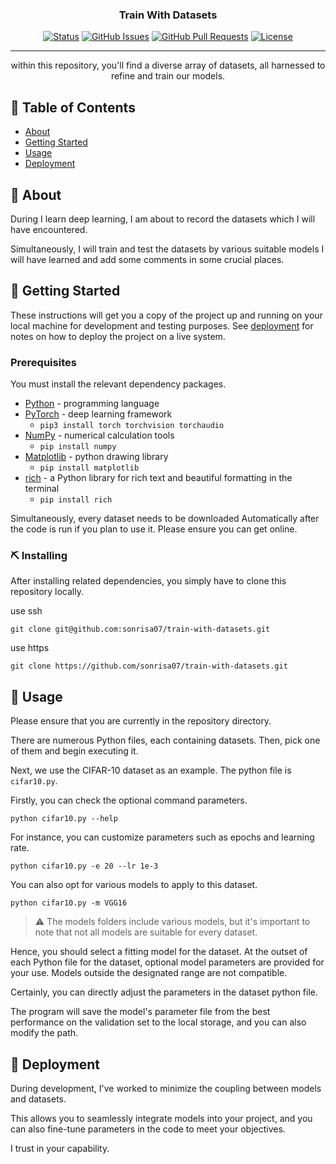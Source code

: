 <h3 align="center">Train With Datasets</h3>

<div align="center">

  [![Status](https://img.shields.io/badge/status-active-success.svg)]() 
  [![GitHub Issues](https://img.shields.io/github/issues/sonrisa07/train-with-datasets.svg)](https://github.com/sonrisa07/train-with-datasets/issues)
  [![GitHub Pull Requests](https://img.shields.io/github/issues-pr/sonrisa07/train-with-datasets.svg)](https://github.com/sonrisa07/train-with-datasets/pulls)
  [![License](https://img.shields.io/badge/license-MIT-blue.svg)](https://opensource.org/license/mit/)

</div>

---

<p align="center"> within this repository, you'll find a diverse array of datasets, all harnessed to refine and train our models.
    <br> 
</p>

## 📝 Table of Contents
- [About](#about)
- [Getting Started](#getting_started)
- [Usage](#usage)
- [Deployment](#deployment)

## 🧐 About <a name = "about"></a>
During I learn deep learning, I am about to record the datasets which I will have encountered.

Simultaneously, I will train and test the datasets by various suitable models I will have learned and add some comments in some crucial places.


## 🏁 Getting Started <a name = "getting_started"></a>
These instructions will get you a copy of the project up and running on your local machine for development and testing purposes. See [deployment](#deployment) for notes on how to deploy the project on a live system.

### Prerequisites
You must install the relevant dependency packages.
- [Python](https://www.python.org) - programming language
- [PyTorch](http://pytorch.org) - deep learning framework
  - `pip3 install torch torchvision torchaudio`
- [NumPy](https://numpy.org) - numerical calculation tools
  - `pip install numpy`
- [Matplotlib](https://matplotlib.org) - python drawing library
  - `pip install matplotlib`
- [rich](https://github.com/Textualize/rich) - a Python library for rich text and beautiful formatting in the terminal
  - `pip install rich`

Simultaneously, every dataset needs to be downloaded Automatically after the code is run if you plan to use it. Please ensure you can get online.

### ⛏️ Installing
After installing related dependencies, you simply have to clone this repository locally.

use ssh
```shell
git clone git@github.com:sonrisa07/train-with-datasets.git
```
use https
```shell
git clone https://github.com/sonrisa07/train-with-datasets.git
```

## 🎈 Usage <a name="usage"></a>
Please ensure that you are currently in the repository directory.

There are numerous Python files, each containing datasets. Then, pick one of them and begin executing it.

Next, we use the CIFAR-10 dataset as an example. The python file is `cifar10.py`.

Firstly, you can check the optional command parameters.

```shell
python cifar10.py --help
```

For instance, you can customize parameters such as epochs and learning rate.

```shell
python cifar10.py -e 20 --lr 1e-3
```

You can also opt for various models to apply to this dataset.
```shell
python cifar10.py -m VGG16
```
>⚠️ The models folders include various models, but it's important to note that not all models are suitable for every dataset.

Hence, you should select a fitting model for the dataset. At the outset of each Python file for the dataset, optional model parameters are provided for your use. Models outside the designated range are not compatible.

Certainly, you can directly adjust the parameters in the dataset python file.

The program will save the model's parameter file from the best performance on the validation set to the local storage, and you can also modify the path.

## 🚀 Deployment <a name = "deployment"></a>
During development, I've worked to minimize the coupling between models and datasets. 

This allows you to seamlessly integrate models into your project, and you can also fine-tune parameters in the code to meet your objectives.

I trust in your capability.
